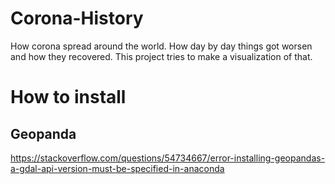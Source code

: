 # Corona-History
How corona spread around the world. How day by day things got worsen and how they recovered. This project tries to make a visualization of that. 
# How to install 
## Geopanda 
https://stackoverflow.com/questions/54734667/error-installing-geopandas-a-gdal-api-version-must-be-specified-in-anaconda
